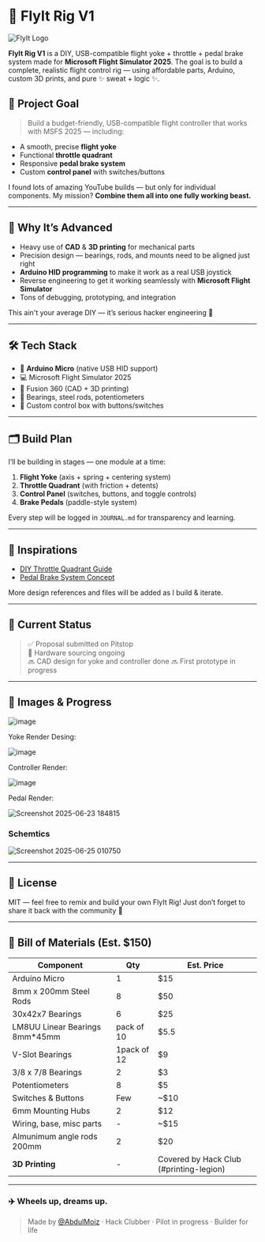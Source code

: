 # 🛫 FlyIt Rig V1
![FlyIt Logo](https://github.com/user-attachments/assets/ac3ac454-0e68-446e-ac88-9f14c3ee13fb)



**FlyIt Rig V1** is a DIY, USB-compatible flight yoke + throttle + pedal brake system made for **Microsoft Flight Simulator 2025**. The goal is to build a complete, realistic flight control rig — using affordable parts, Arduino, custom 3D prints, and pure ✨ sweat + logic ✨.

## 🎯 Project Goal

> Build a budget-friendly, USB-compatible flight controller that works with MSFS 2025 — including:
- A smooth, precise **flight yoke**
- Functional **throttle quadrant**
- Responsive **pedal brake system**
- Custom **control panel** with switches/buttons

I found lots of amazing YouTube builds — but only for individual components. My mission? **Combine them all into one fully working beast.**

---

## 🧠 Why It’s Advanced

- Heavy use of **CAD** & **3D printing** for mechanical parts
- Precision design — bearings, rods, and mounts need to be aligned just right
- **Arduino HID programming** to make it work as a real USB joystick
- Reverse engineering to get it working seamlessly with **Microsoft Flight Simulator**
- Tons of debugging, prototyping, and integration

This ain't your average DIY — it’s serious hacker engineering 😤

---

## 🛠️ Tech Stack

- 🧠 **Arduino Micro** (native USB HID support)
- 💻 Microsoft Flight Simulator 2025
- 🧰 Fusion 360 (CAD + 3D printing)
- 🛞 Bearings, steel rods, potentiometers
- 🧼 Custom control box with buttons/switches

---

## 🗂️ Build Plan

I’ll be building in stages — one module at a time:

1. **Flight Yoke** (axis + spring + centering system)
2. **Throttle Quadrant** (with friction + detents)
3. **Control Panel** (switches, buttons, and toggle controls)
4. **Brake Pedals** (paddle-style system)

Every step will be logged in `JOURNAL.md` for transparency and learning.

---



## 🔗 Inspirations

- [DIY Throttle Quadrant Guide](https://youtu.be/BRk2fzmqIq4)
- [Pedal Brake System Concept](https://youtu.be/YEzn16pNJ3I)

More design references and files will be added as I build & iterate.

---

## 🚧 Current Status

> ✅ Proposal submitted on Pitstop  
> 🚧 Hardware sourcing ongoing  
> 🔜 CAD design for yoke and controller done
> 🔜 First prototype in progress

---

## 📸 Images & Progress

![image](https://github.com/user-attachments/assets/481bfb7f-b605-4af2-affe-4fbb3a4bdffc)

Yoke Render Desing: 

![image](https://github.com/user-attachments/assets/c110dc5f-c8e8-4ef3-b5e3-f36d6951dc5a)

Controller Render: 

![image](https://github.com/user-attachments/assets/06932a88-223d-404a-89a9-cbdcd59c7c43)

Pedal Render:

![Screenshot 2025-06-23 184815](https://github.com/user-attachments/assets/b1300af3-02e4-41b1-bda1-7fb3514e63cf)


### Schemtics 

![Screenshot 2025-06-25 010750](https://github.com/user-attachments/assets/05186cd2-1e23-48a2-9734-a699c0f3d4c9)


---

## 🧾 License

MIT — feel free to remix and build your own FlyIt Rig! Just don’t forget to share it back with the community 💛

---
## 💸 Bill of Materials (Est. $150)

| Component | Qty | Est. Price |
|----------|-----|-------------|
| Arduino Micro | 1 | $15 |
| 8mm x 200mm Steel Rods | 8 | $50 |
| 30x42x7 Bearings | 6 | $25 |
| LM8UU Linear Bearings 8mm*45mm| pack of 10 | $5.5 |
| V-Slot Bearings | 1pack of 12 | $9 |
| 3/8 x 7/8 Bearings | 2 | $3 |
| Potentiometers | 8 | $5 |
| Switches & Buttons | Few | ~$10 |
| 6mm Mounting Hubs | 2 | $12 |
| Wiring, base, misc parts | - | ~$15 |
|Almunimum angle rods 200mm | 2 | $20 |
| **3D Printing** | - | Covered by Hack Club (#printing-legion) |

---

### ✈️ Wheels up, dreams up.
> Made by [@AbdulMoiz](https://github.com/iboy-x) · Hack Clubber · Pilot in progress · Builder for life
